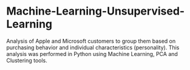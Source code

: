 # Machine-Learning-Unsupervised-Learning
Analysis of Apple and Microsoft customers to group them based on purchasing behavior and individual characteristics (personality). This analysis was performed in Python using Machine Learning, PCA and Clustering tools.
